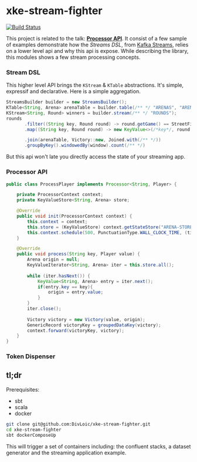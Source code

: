 # xke-stream-fighter
[![Build Status](https://travis-ci.org/DivLoic/xke-stream-fighter.svg?branch=master)](https://travis-ci.org/DivLoic/xke-stream-fighter)

This project is related to the talk: [**Processor API**](#/). 
It consist of a few sample of examples demonstrate how the *Streams DSL*,
from [Kafka Streams](https://kafka.apache.org/documentation/streams/),
relies on a lower level api and why this api is expose. While describing
the library, this modules shows a few stream processing concepts. 

### Stream DSL
This higher level API brings the `KStream` & `KTable` abstractions.
It's simple, expressif and declarative. Here is a simple aggregation.

```java
StreamsBuilder builder = new StreamsBuilder();
KTable<String, Arena> arenaTable = builder.table(/** */ "ARENAS", "ARENA-STORE");
KStream<String, Round> winners = builder.stream(/** */ "ROUNDS");
rounds
       .filter((String key, Round round) -> round.getGame() == StreetFighter)
       .map((String key, Round round) -> new KeyValue<>(/*key*/, round.getWinner()))

       .join(arenaTable, Victory::new, Joined.with(/** */))
       .groupByKey().windowedBy(window).count(/** */)
```
But this api won't late you directly access the state of your streaming app. 


### Processor API
```java
public class ProcessPlayer implements Processor<String, Player> {

    private ProcessorContext context;
    private KeyValueStore<String, Arena> store;

    @Override
    public void init(ProcessorContext context) {
        this.context = context;
        this.store = (KeyValueStore) context.getStateStore("ARENA-STORE");
        this.context.schedule(500, PunctuationType.WALL_CLOCK_TIME, (timestamp) -> /* do smthg*/ );
    }

    @Override
    public void process(String key, Player value) {
        Arena origin = null;
        KeyValueIterator<String, Arena> iter = this.store.all();
        
        while (iter.hasNext()) {
            KeyValue<String, Arena> entry = iter.next();
            if(entry.key == key){
                origin = entry.value;
            }
        }
        iter.close();
        
        Victory victory = new Victory(value, origin);
        GenericRecord victoryKey = groupedDataKey(victory);
        context.forward(victoryKey, victory);        
    }
}
```

### Token Dispenser

## tl;dr

Prerequisites: 
- sbt
- scala
- docker
```bash
git clone git@github.com:DivLoic/xke-stream-fighter.git
cd xke-stream-fighter
sbt dockerComposeUp
```
This will trigger a set of containers including: the confluent stacks, a dataset generator
and the streaming application example. 

